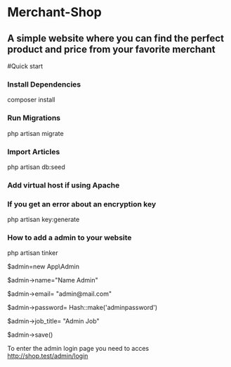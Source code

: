 <h1>Merchant-Shop</h1>
<h2>A simple website where you can find the perfect product and price from your favorite merchant</h2>

#Quick start

<h3>Install Dependencies</h3>
composer install

<h3>Run Migrations</h3>
php artisan migrate

<h3>Import Articles</h3>
php artisan db:seed

<h3> Add virtual host if using Apache</h3>

<h3> If you get an error about an encryption key</h3>
php artisan key:generate

<h3>How to add a admin to your website</h3>
<p>php artisan tinker</p>
<p>$admin=new App\Admin</p>
<p>$admin->name="Name Admin"</p>
<p>$admin->email= "admin@mail.com"</p>
<p>$admin->password= Hash::make('adminpassword')</p>
<p>$admin->job_title= "Admin Job"</p>
<p>$admin->save()</p>

To enter the admin login page you need to acces
http://shop.test/admin/login
